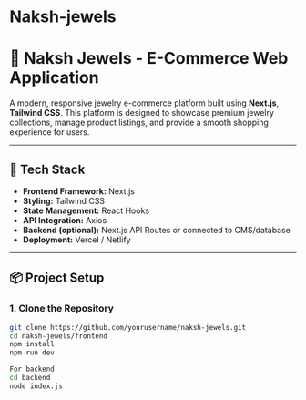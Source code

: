 # Naksh-jewels
# 💎 Naksh Jewels - E-Commerce Web Application

A modern, responsive jewelry e-commerce platform built using **Next.js**, **Tailwind CSS**. This platform is designed to showcase premium jewelry collections, manage product listings, and provide a smooth shopping experience for users.

---

## 🚀 Tech Stack

- **Frontend Framework:** Next.js
- **Styling:** Tailwind CSS
- **State Management:** React Hooks
- **API Integration:** Axios
- **Backend (optional):** Next.js API Routes or connected to CMS/database
- **Deployment:** Vercel / Netlify

---

## 📦 Project Setup

### 1. Clone the Repository
```bash
git clone https://github.com/yourusername/naksh-jewels.git
cd naksh-jewels/frontend
npm install
npm run dev

For backend
cd backend 
node index.js
